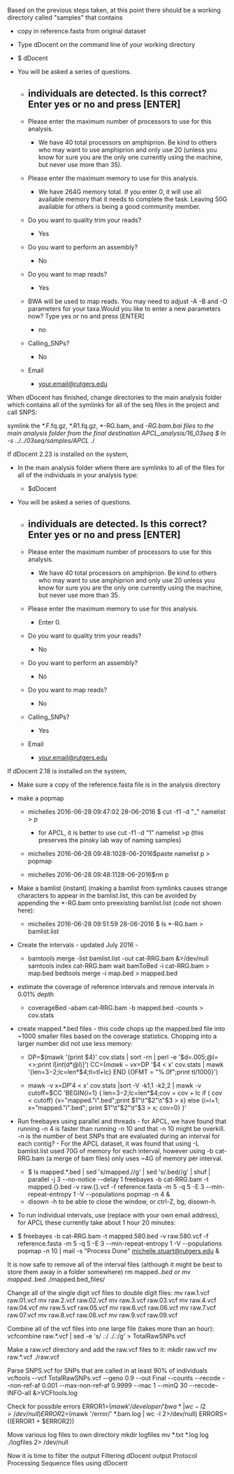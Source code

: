 Based on the previous steps taken, at this point there should be a working directory called "samples" that contains 

- copy in reference.fasta from original dataset
- Type dDocent on the command line of your working directory

- $ dDocent
- You will be asked a series of questions.
    - ## individuals are detected. Is this correct? Enter yes or no and press [ENTER]
    - Please enter the maximum number of processors to use for this analysis.

        - We have 40 total processors on amphiprion.   Be kind to others who may want to use amphiprion and only use 20 (unless you know for sure you are the only one currently using the machine, but never use more than 35).
    - Please enter the maximum memory to use for this analysis.

        - We have 264G memory total.  If you enter 0, it will use all available memory that it needs to complete the task. Leaving 50G available for others is being a good community member.
    - Do you want to quality trim your reads?

        - Yes
    - Do you want to perform an assembly?

        - No
    - Do you want to map reads?

        - Yes
    - BWA will be used to map reads.  You may need to adjust -A -B and -O parameters for your taxa.Would you like to enter a new parameters now? Type yes or no and press [ENTER]

        - no
    - Calling_SNPs?

        - No
    - Email

        - your.email@rutgers.edu

When dDocent has finished, change directories to the main analysis folder which contains all of the symlinks for all of the seq files in the project and call SNPS:

symlink the *.F.fq.gz, *.R1.fq.gz, *-RG.bam, and *-RG.bam.bai files to the main analysis folder from the final destination
APCL_analysis/16_03seq $ ln -s ../../03seq/samples/APCL* ./

If dDocent 2.23 is installed on the system,

- In the main analysis folder where there are symlinks to all of the files for all of the individuals in your analysis type:

    - $dDocent

- You will be asked a series of questions.
    - ## individuals are detected. Is this correct? Enter yes or no and press [ENTER]
    - Please enter the maximum number of processors to use for this analysis.

        - We have 40 total processors on amphiprion.   Be kind to others who may want to use amphiprion and only use 20 unless you know for sure you are the only one currently using the machine, but never use more than 35.
    - Please enter the maximum memory to use for this analysis.

        - Enter 0.
    - Do you want to quality trim your reads?

        - No
    - Do you want to perform an assembly?

        - No
    - Do you want to map reads?

        - No
    - Calling_SNPs?

        - Yes
    - Email

        - your.email@rutgers.edu

If dDocent 2.18 is installed on the system,

- Make sure a copy of the reference.fasta file is in the analysis directory
- make a popmap
    - michelles 2016-06-28 09:47:02 28-06-2016 $ cut -f1 -d "_" namelist > p

        - for APCL, it is better to use cut -f1 -d “1” namelist >p (this preserves the pinsky lab way of naming samples)
    - michelles 2016-06-28 09:48:1028-06-2016$paste namelist p > popmap
    - michelles 2016-06-28 09:48:1128-06-2016$rm p
- Make a bamlist (instant) (making a bamlist from symlinks causes strange characters to appear in the bamlist.list, this can be avoided by appending the *-RG.bam onto preexisting bamlist.list (code not shown here):
    - michelles 2016-06-28 09:51:59 28-06-2016 $ ls *-RG.bam > bamlist.list
- Create the intervals - updated July 2016 -
    - bamtools merge -list bamlist.list -out cat-RRG.bam &>/dev/null
samtools index cat-RRG.bam
wait
bamToBed -i cat-RRG.bam > map.bed
bedtools merge -i map.bed > mapped.bed
- estimate the coverage of reference intervals and remove intervals in 0.01% depth
    - coverageBed -abam cat-RRG.bam -b mapped.bed -counts > cov.stats
- create mapped.*.bed files - this code chops up the mapped.bed file into ~1000 smaller files based on the coverage statistics.  Chopping into a larger number did not use less memory:
    - DP=$(mawk '{print $4}' cov.stats | sort -rn | perl -e '$d=.005;@l=<>;print $l[int($d*@l)]')
CC=$( mawk -v x=$DP '$4 < x' cov.stats | mawk '{len=$3-$2;lc=len*$4;tl=tl+lc} END {OFMT = "%.0f";print tl/1000}')

    -  mawk -v x=$DP '$4 < x' cov.stats |sort -V -k1,1 -k2,2 | mawk -v cutoff=$CC 'BEGIN{i=1}
        {
        len=$3-$2;lc=len*$4;cov = cov + lc
        if ( cov < cutoff) {x="mapped."i".bed";print $1"\t"$2"\t"$3 > x}
        else {i=i+1; x="mapped."i".bed"; print $1"\t"$2"\t"$3 > x; cov=0}
        }'

- Run freebayes using parallel and threads - for APCL, we have found that running -n 4 is faster than running -n 10 and that -n 10 might be overkill.  -n is the number of best SNPs that are evaluated during an interval for each contig? - For the APCL dataset, it was found that using -L bamlist.list used 70G of memory for each interval, however using -b cat-RRG.bam (a merge of bam files) only uses ~4G of memory per interval.
    - $ ls mapped.*.bed | sed 's/mapped.//g' | sed 's/.bed//g' | shuf | parallel -j 3 --no-notice --delay 1 freebayes -b cat-RRG.bam -t mapped.{}.bed -v raw.{}.vcf -f reference.fasta -m 5 -q 5 -E 3 --min-repeat-entropy 1 -V --populations popmap -n 4 &
    - disown -h to be able to close the window, or ctrl-Z, bg, disown-h.
- To run individual intervals, use (replace with your own email address), for APCL these currently take about 1 hour 20 minutes:
- $ freebayes -b cat-RRG.bam -t mapped.580.bed -v raw.580.vcf -f reference.fasta -m 5 -q 5 -E 3 --min-repeat-entropy 1 -V --populations popmap -n 10 | mail -s "Process Done" michelle.stuart@rutgers.edu &

It is now safe to remove all of the interval files (although it might be best to store them away in a folder somewhere)
rm mapped.*.bed
or
mv mapped.*.bed ./mapped.bed_files/

Change all of the single digit vcf files to double digit files:
    mv raw.1.vcf raw.01.vcf
    mv raw.2.vcf raw.02.vcf
    mv raw.3.vcf raw.03.vcf
    mv raw.4.vcf raw.04.vcf
    mv raw.5.vcf raw.05.vcf
    mv raw.6.vcf raw.06.vcf
    mv raw.7.vcf raw.07.vcf
    mv raw.8.vcf raw.08.vcf
    mv raw.9.vcf raw.09.vcf

Combine all of the vcf files into one large file  (takes more than an hour):
vcfcombine raw.*.vcf | sed -e 's/    \.\:/    \.\/\.\:/g' > TotalRawSNPs.vcf

Make a raw.vcf directory and add the raw.vcf files to it:
        mkdir raw.vcf
    mv raw.*.vcf ./raw.vcf

Parse SNPS.vcf for SNPs that are called in at least 90% of individuals
    vcftools --vcf TotalRawSNPs.vcf --geno 0.9 --out Final --counts --recode --non-ref-af 0.001 --max-non-ref-af 0.9999 --mac 1 --minQ 30 --recode-INFO-all &>VCFtools.log

Check for possible errors
ERROR1=$(mawk '/developer/' bwa* | wc -l 2>/dev/null)
ERROR2=$(mawk '/error/' *.bam.log | wc -l 2>/dev/null)
ERRORS=$(($ERROR1 + $ERROR2))

Move various log files to own directory
mkdir logfiles
mv *.txt *.log log ./logfiles 2> /dev/null

Now it is time to filter the output
Filtering dDocent output Protocol
Processing Sequence files using dDocent
